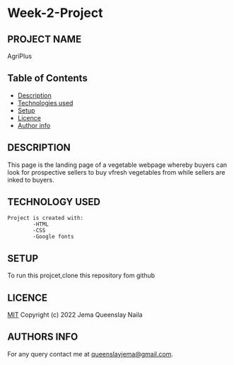 # Week-2-Project

## PROJECT NAME

AgriPlus

## Table of Contents

- [Description](#Description)
- [Technologies used](#technology-used)
- [Setup](#setup)
- [Licence](#licence)
- [Author info](#author-info)

## DESCRIPTION

This page is the landing page of a vegetable webpage whereby buyers can look for prospective sellers to buy vfresh vegetables from while sellers are inked to buyers.

## TECHNOLOGY USED

    Project is created with:
            -HTML
            -CSS
            -Google fonts

## SETUP

To run this projcet,clone this repository fom github

## LICENCE

[MIT](LICENCE)
Copyright (c) 2022 Jema Queenslay Naila

## AUTHORS INFO

For any query contact me at queenslayjema@gmail.com.
